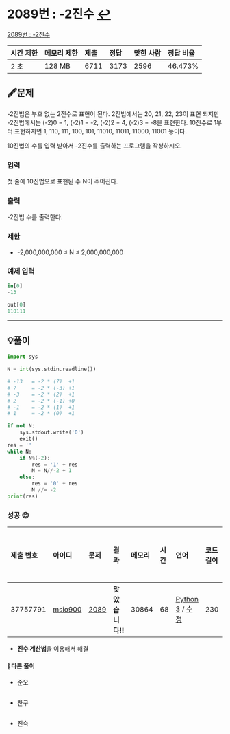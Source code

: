 # 2089번 : -2진수 [↩](../../acmicpc)

[2089번 : -2진수](https://www.acmicpc.net/problem/2089)

| 시간 제한 | 메모리 제한 | 제출 | 정답 | 맞힌 사람 | 정답 비율 |
| :-------- | :---------- | :--- | :--- | :-------- | :-------- |
| 2 초      | 128 MB      | 6711 | 3173 | 2596      | 46.473%   |

## 🖋️문제

-2진법은 부호 없는 2진수로 표현이 된다. 2진법에서는 20, 21, 22, 23이 표현 되지만 -2진법에서는 (-2)0 = 1, (-2)1 = -2, (-2)2 = 4, (-2)3 = -8을 표현한다. 10진수로 1부터 표현하자면 1, 110, 111, 100, 101, 11010, 11011, 11000, 11001 등이다.

10진법의 수를 입력 받아서 -2진수를 출력하는 프로그램을 작성하시오.

### 입력

첫 줄에 10진법으로 표현된 수 N이 주어진다.

### 출력

-2진법 수를 출력한다.

### 제한

- -2,000,000,000 ≤ N ≤ 2,000,000,000

### 예제 입력

```python
in[0]
-13

out[0]
110111
```

---

## 💡풀이

```python
import sys

N = int(sys.stdin.readline())

# -13   = -2 * (7)  +1
# 7     = -2 * (-3) +1
# -3    = -2 * (2)  +1
# 2     = -2 * (-1) +0
# -1    = -2 * (1)  +1
# 1     = -2 * (0)  +1

if not N:
    sys.stdout.write('0')
    exit()
res = ''
while N:
    if N%(-2):
        res = '1' + res
        N = N//-2 + 1
    else:
        res = '0' + res
        N //= -2
print(res)
```

### 성공 😊

| 제출 번호 | 아이디                                          | 문제                                         | 결과             | 메모리 | 시간 | 언어                                                         | 코드 길이 | 제출한 시간                    |
| :-------- | :---------------------------------------------- | :------------------------------------------- | :--------------- | :----- | :--- | :----------------------------------------------------------- | :-------- | :----------------------------- |
| 37757791  | [msio900](https://www.acmicpc.net/user/msio900) | [2089](https://www.acmicpc.net/problem/2089) | **맞았습니다!!** | 30864  | 68   | [Python 3](https://www.acmicpc.net/source/37757791) / [수정](https://www.acmicpc.net/submit/2089/37757791) | 230       | [48초 전](javascript:void(0);) |

* **진수 계산법**을 이용해서 해결


#### 🤝다른 풀이

* 준오


```python

```

* 찬구

```java

```

* 진숙

```java

```

